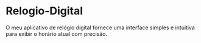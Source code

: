 # Relogio-Digital
O meu aplicativo de relógio digital fornece uma interface simples e intuitiva para exibir o horário atual com precisão.
